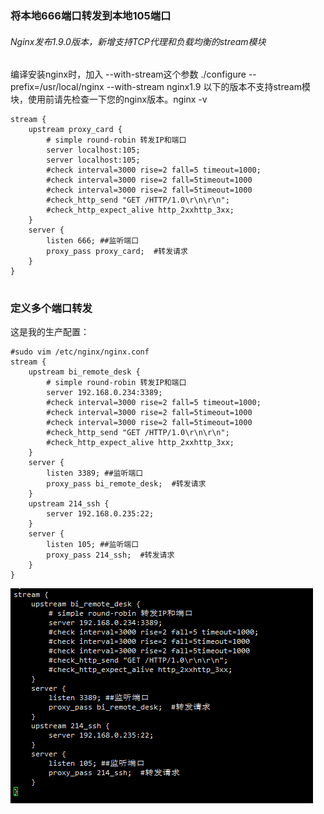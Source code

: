### 将本地666端口转发到本地105端口
###### Nginx发布1.9.0版本，新增支持TCP代理和负载均衡的stream模块
编译安装nginx时，加入 --with-stream这个参数 ./configure --prefix=/usr/local/nginx  --with-stream
nginx1.9 以下的版本不支持stream模块，使用前请先检查一下您的nginx版本。nginx -v


```
stream {
    upstream proxy_card {
        # simple round-robin 转发IP和端口
        server localhost:105;
        server localhost:105;
        #check interval=3000 rise=2 fall=5 timeout=1000;
        #check interval=3000 rise=2 fall=5timeout=1000
        #check interval=3000 rise=2 fall=5timeout=1000
        #check_http_send "GET /HTTP/1.0\r\n\r\n";
        #check_http_expect_alive http_2xxhttp_3xx;
    }
    server {
        listen 666; ##监听端口
        proxy_pass proxy_card;  #转发请求
    }
}


```

### 定义多个端口转发
 这是我的生产配置：

```
#sudo vim /etc/nginx/nginx.conf
stream {
    upstream bi_remote_desk {
        # simple round-robin 转发IP和端口
        server 192.168.0.234:3389;
        #check interval=3000 rise=2 fall=5 timeout=1000;
        #check interval=3000 rise=2 fall=5timeout=1000
        #check interval=3000 rise=2 fall=5timeout=1000
        #check_http_send "GET /HTTP/1.0\r\n\r\n";
        #check_http_expect_alive http_2xxhttp_3xx;
    }
    server {
        listen 3389; ##监听端口
        proxy_pass bi_remote_desk;  #转发请求
    }
    upstream 214_ssh {
        server 192.168.0.235:22;
    }
    server {
        listen 105; ##监听端口
        proxy_pass 214_ssh;  #转发请求
    }
}
 ```
![image](https://github.com/AlvinWanCN/TechnologyCenter/raw/master/images/20180121144933.png)
